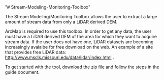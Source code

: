 "# Stream-Modeling-Monitoring-Toolbox" 

The Stream Modeling/Monitoring Toolbox allows the user to extract a large amount of stream data from only a LiDAR derived DEM. 

ArcMap is required to use this toolbox. In order to get any data, the user must have a LiDAR derived DEM of the area for which they want to acquire stream data. If the user does not have one, LiDAR datasets are becoming increasingly avaialbe for free download on the web. An example of a site that provides free LiDAR data: http://www.msdis.missouri.edu/data/lidar/index.html .

To get started with the tool, download the zip file and follow the steps in the guide document. 
